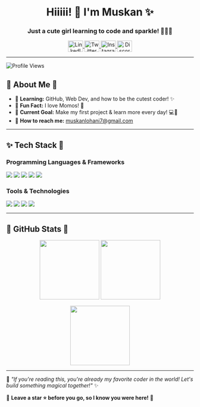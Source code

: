 <h1 align="center">Hiiiii! 💖 I'm Muskan ✨</h1>
<h3 align="center">Just a cute girl learning to code and sparkle! 🩷🐰🌷</h3>

<p align="center">
  <a href="https://linkedin.com/in/muskan-lohani-2a614a328/" target="blank">
    <img align="center" src="https://raw.githubusercontent.com/rahuldkjain/github-profile-readme-generator/master/src/images/icons/Social/linked-in-alt.svg" alt="LinkedIn" height="30" width="40" />
  </a>
  <a href="https://x.com/" target="blank">
    <img align="center" src="https://raw.githubusercontent.com/rahuldkjain/github-profile-readme-generator/master/src/images/icons/Social/twitter.svg" alt="Twitter" height="30" width="40" />
  </a>
  <a href="https://instagram.com/muskanlohani2024" target="blank">
    <img align="center" src="https://raw.githubusercontent.com/rahuldkjain/github-profile-readme-generator/master/src/images/icons/Social/instagram.svg" alt="Instagram" height="30" width="40" />
  </a>
  <a href="https://discord.gg/" target="blank">
    <img align="center" src="https://raw.githubusercontent.com/rahuldkjain/github-profile-readme-generator/master/src/images/icons/Social/discord.svg" alt="Discord" height="30" width="40" />
  </a>
</p>

---

![Profile Views](https://komarev.com/ghpvc/?username=muskanlohani&label=Profile%20views&color=ff69b4&style=flat)

## 🌸 About Me 🎀

-   🩷 **Learning:** GitHub, Web Dev, and how to be the cutest coder! ✨
-   🐰 **Fun Fact:** I love Momos! 🎀
-   🍓 **Current Goal:** Make my first project & learn more every day! 💻🌷
-   💌 **How to reach me:** muskanlohani7@gmail.com

---

## ✨ Tech Stack 🎀

### Programming Languages & Frameworks

<p align="left">
  <img src="https://img.shields.io/badge/Python-FFD43B?style=for-the-badge&logo=python&logoColor=blue"/>
  <img src="https://img.shields.io/badge/HTML-E34F26?style=for-the-badge&logo=html5&logoColor=white"/>
  <img src="https://img.shields.io/badge/CSS-1572B6?style=for-the-badge&logo=css3&logoColor=white"/>
  <img src="https://img.shields.io/badge/JavaScript-F7DF1E?style=for-the-badge&logo=javascript&logoColor=black"/>
  <img src="https://img.shields.io/badge/C++-00599C?style=for-the-badge&logo=c%2B%2B&logoColor=white"/>
</p>

### Tools & Technologies

<p align="left">
  <img src="https://img.shields.io/badge/GitHub-181717?style=for-the-badge&logo=github&logoColor=white"/>
  <img src="https://img.shields.io/badge/VS%20Code-007ACC?style=for-the-badge&logo=visualstudiocode&logoColor=white"/>
  <img src="https://img.shields.io/badge/Figma-FF7262?style=for-the-badge&logo=figma&logoColor=white"/>
  <img src="https://img.shields.io/badge/Canva-00C4CC?style=for-the-badge&logo=canva&logoColor=white"/>
</p>

---

## 🎀 GitHub Stats 🌸

<p align="center">
  <img height="160em" src="https://github-readme-stats.vercel.app/api?username=muskanlohani&show_icons=true&theme=radical&include_all_commits=true&count_private=true"/>
  <img height="160em" src="https://github-readme-stats-eight-theta.vercel.app/api/top-langs/?username=muskanlohani&layout=compact&langs_count=8&theme=radical"/>
</p>

<p align="center">
  <img height="160em" src="https://github-readme-streak-stats.herokuapp.com/?user=muskanlohani&theme=radical"/>
</p>

---

🎀 _"If you're reading this, you're already my favorite coder in the world! Let's build something magical together!"_ ✨

🐰 **Leave a star ⭐ before you go, so I know you were here!** 💖

